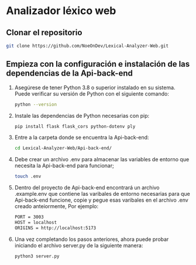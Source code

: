 # Analizador léxico web

## Clonar el repositorio

```bash
git clone https://github.com/NoeOnDev/Lexical-Analyzer-Web.git
```

## Empieza con la configuración e instalación de las dependencias de la Api-back-end

1. Asegúrese de tener Python 3.8 o superior instalado en su sistema. Puede verificar su versión de Python con el siguiente comando:

    ```bash
    python --version
    ```

2. Instale las dependencias de Python necesarias con pip:

    ```bash
    pip install flask flask_cors python-dotenv ply
    ```

3. Entre a la carpeta donde se encuentra la Api-back-end:

    ```bash
    cd Lexical-Analyzer-Web/Api-back-end/
    ```

4. Debe crear un archivo .env para almacenar las variables de entorno que necesita la Api-back-end para funcionar;

    ```bash
    touch .env
    ```

5. Dentro del proyecto de Api-back-end encontrará un archivo .example.env que contiene las varibales de entorno necesarias para que Api-back-end funcione, copie y pegue esas varibales en el archivo .env creado anteiormente, Por ejemplo:

    ```bash
    PORT = 3003
    HOST = localhost
    ORIGINS = http://localhost:5173
    ```

6. Una vez completando los pasos anteriores, ahora puede probar iniciando el archivo server.py de la siguiente manera:

    ```bash
    python3 server.py
    ```